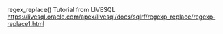regex_replace() Tutorial from LIVESQL 
https://livesql.oracle.com/apex/livesql/docs/sqlrf/regexp_replace/regexp-replace1.html
